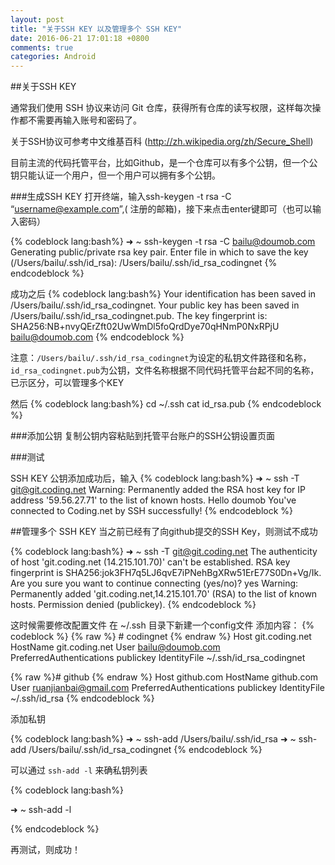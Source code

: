```yaml
---
layout: post
title: "关于SSH KEY 以及管理多个 SSH KEY"
date: 2016-06-21 17:01:18 +0800
comments: true
categories: Android
---
```

##关于SSH KEY

通常我们使用 SSH 协议来访问 Git 仓库，获得所有仓库的读写权限，这样每次操作都不需要再输入账号和密码了。

关于SSH协议可参考中文维基百科 (http://zh.wikipedia.org/zh/Secure_Shell) 

目前主流的代码托管平台，比如Github，是一个仓库可以有多个公钥，但一个公钥只能认证一个用户，但一个用户可以拥有多个公钥。

###生成SSH KEY
打开终端，输入ssh-keygen -t rsa -C “username@example.com”,( 注册的邮箱)，接下来点击enter键即可（也可以输入密码）

{% codeblock lang:bash%}
➜  ~ ssh-keygen -t rsa -C bailu@doumob.com
Generating public/private rsa key pair.
Enter file in which to save the key (/Users/bailu/.ssh/id_rsa): 
/Users/bailu/.ssh/id_rsa_codingnet
{% endcodeblock %}

成功之后
{% codeblock lang:bash%}
Your identification has been saved in /Users/bailu/.ssh/id_rsa_codingnet.
Your public key has been saved in /Users/bailu/.ssh/id_rsa_codingnet.pub.
The key fingerprint is:
SHA256:NB+nvyQErZft02UwWmDl5foQrdDye70qHNmP0NxRPjU bailu@doumob.com
{% endcodeblock %}

注意：`/Users/bailu/.ssh/id_rsa_codingnet`为设定的私钥文件路径和名称，`id_rsa_codingnet.pub`为公钥，文件名称根据不同代码托管平台起不同的名称，已示区分，可以管理多个KEY

然后
{% codeblock lang:bash%}
cd ~/.ssh
cat id_rsa.pub
{% endcodeblock %}
<!--more-->
###添加公钥
复制公钥内容粘贴到托管平台账户的SSH公钥设置页面

###测试

SSH KEY 公钥添加成功后，输入
{% codeblock lang:bash%}
➜  ~ ssh -T git@git.coding.net
Warning: Permanently added the RSA host key for IP address '59.56.27.71' to the list of known hosts.
Hello doumob You've connected to Coding.net by SSH successfully!
{% endcodeblock %}

##管理多个 SSH KEY
当之前已经有了向github提交的SSH Key，则测试不成功

{% codeblock lang:bash%}
➜  ~ ssh -T git@git.coding.net
The authenticity of host 'git.coding.net (14.215.101.70)' can't be established.
RSA key fingerprint is SHA256:jok3FH7q5LJ6qvE7iPNehBgXRw51ErE77S0Dn+Vg/Ik.
Are you sure you want to continue connecting (yes/no)? yes
Warning: Permanently added 'git.coding.net,14.215.101.70' (RSA) to the list of known hosts.
Permission denied (publickey).
{% endcodeblock %}

这时候需要修改配置文件
在 ~/.ssh 目录下新建一个config文件
添加内容：
{% codeblock  %}
{% raw %} # codingnet {% endraw %} 
Host git.coding.net
HostName git.coding.net
User bailu@doumob.com
PreferredAuthentications publickey
IdentityFile ~/.ssh/id_rsa_codingnet

{% raw %}# github {% endraw %} 
Host github.com
HostName github.com
User ruanjianbai@gmail.com
PreferredAuthentications publickey
IdentityFile ~/.ssh/id_rsa
{% endcodeblock %} 

添加私钥

{% codeblock lang:bash%}
➜  ~ ssh-add /Users/bailu/.ssh/id_rsa
➜  ~ ssh-add /Users/bailu/.ssh/id_rsa_codingnet
{% endcodeblock %}

可以通过 `ssh-add -l` 来确私钥列表

{% codeblock lang:bash%}

➜  ~ ssh-add -l

{% endcodeblock %}

再测试，则成功！


